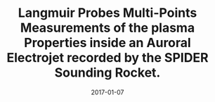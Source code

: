 ---
title: "Langmuir Probes Multi-Points Measurements of the plasma Properties inside an Auroral Electrojet recorded by the SPIDER Sounding Rocket."
collection: publications
permalink: /publications/2017-giono2
date: 2017-01-07
line_author: '<b>G. Giono</b> and N. Ivchenko'
line_title: "“Langmuir Probes Multi-Points Measurements of the plasma Properties inside an Auroral Electrojet recorded by the SPIDER Sounding Rocket.”"
line_journal: '<i>Proceeding of the 23rd ESA Symposium on European Rocket and Balloon Programmes and Related Research</i>, (2017)'
---